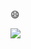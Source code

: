 :smile:

![](https://lvkqyclnposv.cloud.sealos.io/d/0123/home/1.png%20-%20%E5%89%AF%E6%9C%AC%20(2).png)
